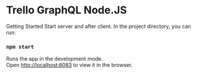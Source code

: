 # Trello GraphQL Node.JS

Getting Started
Start server and after client.
In the project directory, you can run:

### `npm start`

Runs the app in the development mode.\
Open [http://localhost:8083](http://localhost:8083) to view it in the browser.


